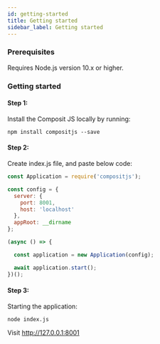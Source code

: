 ```yaml
---
id: getting-started
title: Getting started
sidebar_label: Getting started
---
```


### Prerequisites

Requires Node.js version 10.x or higher.

### Getting started

#### Step 1: 
Install the Composit JS locally by running:

```
npm install compositjs --save
```
#### Step 2:

Create index.js file, and paste below code:

```js
const Application = require('compositjs');

const config = {
  server: {
    port: 8001,
    host: 'localhost'
  },
  appRoot: __dirname
};

(async () => {

  const application = new Application(config);

  await application.start();
})();
```

#### Step 3:

Starting the application:

```
node index.js
```

Visit http://127.0.0.1:8001